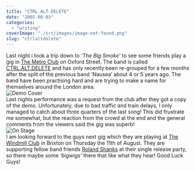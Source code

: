 ```yaml
---
title: "CTRL.ALT.DELETE"
date: "2005-08-03"
categories: 
  - "writing"
coverImage: "./src/images/image-not-found.png"
slug: "ctrlaltdelete"
---
```


Last night i took a trip down to _‘The Big Smoke’_ to see some friends play a gig in [The Metro Club](http://www.blowupmetro.com/) on Oxford Street. The band is called [CTRL.ALT.DELETE](http://www.ctrl-alt-delete-music.co.uk/) and has only recently been re-grouped for a few months after the split of the previous band 'Nausea’ about 4 or 5 years ago. The band have been practising hard and are trying to make a name for themselves around the London area.  
![Demo Cover](/images/DSCF0033.JPG-thumb_140_105.jpg)  
Last nights performance was a request from the club after they got a copy of the demo. Unfortunately, due to bad traffic and train delays, I only managed to catch about three quarters of the last song! This did frustrate me somewhat, but the reaction from the crowd at the end and the general comments from the viewers said the gig was superb!  
![On Stage](/images/stage1.jpg-thumb_140_105.jpg)  
I am looking forward to the guys next gig which they are playing at [The Windmill Club](http://www.windmillbrixton.co.uk/) in Brixton on Thursday the 11th of August. They are supporting fellow band friends [Roland Shanks](http://www.rolandshanks.com/) at their single release party, so there maybe some _'bigwigs’_ there that like what they hear! Good Luck Guys!
